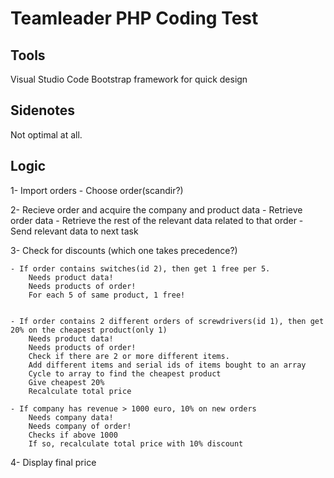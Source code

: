 # Teamleader PHP Coding Test

## Tools
Visual Studio Code
Bootstrap framework for quick design

## Sidenotes
Not optimal at all.

## Logic

1- Import orders
    - Choose order(scandir?)

2- Recieve order and acquire the company and product data
    - Retrieve order data
    - Retrieve the rest of the relevant data related to that order
    - Send relevant data to next task

3- Check for discounts  (which one takes precedence?)

    - If order contains switches(id 2), then get 1 free per 5.
        Needs product data!
        Needs products of order!
        For each 5 of same product, 1 free!
        

    - If order contains 2 different orders of screwdrivers(id 1), then get 20% on the cheapest product(only 1)
        Needs product data!
        Needs products of order!
        Check if there are 2 or more different items.
        Add different items and serial ids of items bought to an array
        Cycle to array to find the cheapest product
        Give cheapest 20%
        Recalculate total price

    - If company has revenue > 1000 euro, 10% on new orders
        Needs company data!
        Needs company of order!
        Checks if above 1000
        If so, recalculate total price with 10% discount
        

4- Display final price


 